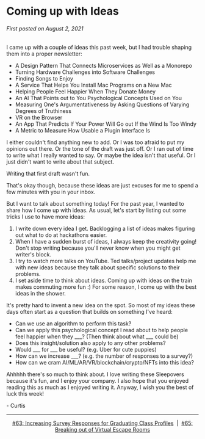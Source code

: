 # Coming up with Ideas

###### First posted on August 2, 2021

I came up with a couple of ideas this past week, but I had trouble shaping them into a proper newsletter:

- A Design Pattern That Connects Microservices as Well as a Monorepo
- Turning Hardware Challenges into Software Challenges
- Finding Songs to Enjoy
- A Service That Helps You Install Mac Programs on a New Mac
- Helping People Feel Happier When They Donate Money
- An AI That Points out to You Psychological Concepts Used on You
- Measuring One's Argumentativeness by Asking Questions of Varying Degrees of Truthiness
- VR on the Browser
- An App That Predicts If Your Power Will Go out If the Wind Is Too Windy
- A Metric to Measure How Usable a Plugin Interface Is

I either couldn't find anything new to add. Or I was too afraid to put my opinions out there. Or the tone of the draft was just off. Or I ran out of time to write what I really wanted to say. Or maybe the idea isn't that useful. Or I just didn't want to write about that subject.

Writing that first draft wasn't fun.

That's okay though, because these ideas are just excuses for me to spend a few minutes with you in your inbox.

But I want to talk about something today! For the past year, I wanted to share how I come up with ideas. As usual, let's start by listing out some tricks I use to have more ideas:

1. I write down every idea I get.
   Backlogging a list of ideas makes figuring out what to do at hackathons easier.
2. When I have a sudden burst of ideas, I always keep the creativity going!
   Don't stop writing because you'll never know when you might get writer's block.
3. I try to watch more talks on YouTube.
   Ted talks/project updates help me with new ideas because they talk about specific solutions to their problems.
4. I set aside time to think about ideas.
   Coming up with ideas on the train makes commuting more fun :)
   For some reason, I come up with the best ideas in the shower.

It's pretty hard to invent a new idea on the spot. So most of my ideas these days often start as a question that builds on something I've heard:

- Can we use an algorithm to perform this task?
- Can we apply this psychological concept I read about to help people feel happier when they \_\_\_? (Then think about what \_\_\_ could be)
- Does this insight/solution also apply to any other problems?
- Would \_\_\_ for \_\_\_ be useful? (e.g. Uber for cute puppies)
- How can we increase \_\_\_? (e.g. the number of responses to a survey?)
- How can we cram AI/ML/AR/VR/blockchain/crypto/NFTs into this idea?

Ahhhhh there's so much to think about. I love writing these Sleepovers because it's fun, and I enjoy your company. I also hope that you enjoyed reading this as much as I enjoyed writing it. Anyway, I wish you the best of luck this week!

\- Curtis

<!--START OF FOOTER-->
<hr style="margin-top:9px;height:1px;border: 0;background-image: linear-gradient(to right, rgba(0, 0, 0, 0.0), rgba(0, 0, 0, 0.5),rgba(0, 0, 0, 0.0));">
<!--START OF ISSUE NAVIGATION LINKS-->
<p align="center"><a href='063_increasing_survey_responses_for_graduating_class_profiles.md'>#63: Increasing Survey Responses for Graduating Class Profiles</a>&nbsp;&nbsp;|&nbsp;&nbsp;<a href='065_breaking_out_of_virtual_escape_rooms.md'>#65: Breaking out of Virtual Escape Rooms</a></p>
<!--START OF ISSUE NAVIGATION LINKS-->
<!--END OF FOOTER-->
